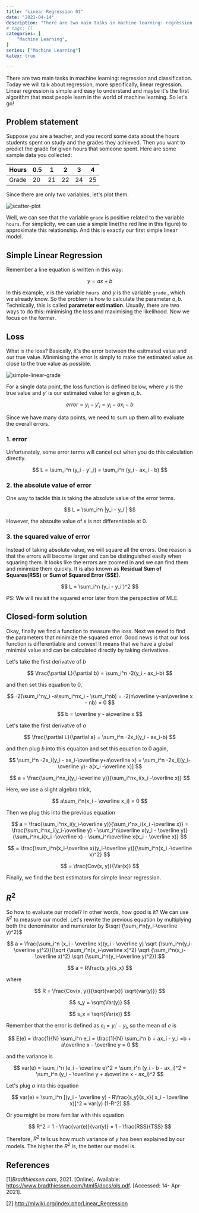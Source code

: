 ```yaml
---
title: "Linear Regression 01"
date: "2021-04-14"
description: "There are two main tasks in machine learning: regression and classification. Today we will talk about regression, more specifically, linear regression. Linear regression is simple and easy to understand and maybe it's the first algorithm that most of people learn in the world of machine learning."
# tags: []
categories: [
    "Machine Learning",
]
series: ["Machine Learning"]
katex: true

---
```




There are two main tasks in machine learning: regression and classification. Today we will talk about regression, more specifically, linear regression. Linear regression is simple and easy to understand and maybe it's the first algorithm that most people learn in the world of machine learning. So let's go!



<!--more-->



## Problem statement

Suppose you are a teacher, and you record some data about the hours students spent on study and the grades they achieved. Then you want to predict the grade for given hours that someone spent. Here are some sample data you collected:



| Hours | 0.5  | 1    | 2    | 3    | 4    |
| ----- | ---- | ---- | ---- | ---- | ---- |
| Grade | 20   | 21   | 22   | 24   | 25   |

Since there are only two variables, let's plot them.



![scatter-plot](/blog/post/images/simple-linear-grade.png "Figure 1: The scatter plot of hours and grade")



Well, we can see that the variable `grade` is positive related to the variable `hours`. For simplicity, we can use a simple line(the red line in this figure)  to approximate this relationship. And this is exactly our first simple linear model.



## Simple Linear Regression



Remember a line equation is written in this way:


$$
y = ax + b
$$


In this example, $x$ is the variable `hours `and $y$ is the variable `grade` , which we already know. So the problem is how to calculate the parameter $a, b$. Technically, this is called **parameter estimation**. Usually, there are two ways to do this: minimising the loss and maximising the likelihood. Now we focus on the former.



## Loss

What is the loss? Basically, it's the error between the esitmated value and our true value. Minimising the error is simply to make the estimated value as close to the true value as possible.



![simple-linear-grade](/blog/post/images/linear-regression-residual.png "Figure 2: The error of a single data (Bradthiessen.com 2021)")



For a single data point, the loss function is defined below, where $y$ is the true value and $y'$ is our estimated value for a given $a, b$.  


$$
error = y_i - y'_i = y_i - ax_i - b
$$


Since we have many data points, we need to sum up them all to evaluate the overall errors. 



### 1. error

Unfortunately, some error terms will cancel out when you do this calculation directly.


$$
L = \sum_i^n (y_i - y'_i) = \sum_i^n (y_i - ax_i - b)
$$


### 2. the absolute value of error

One way to tackle this is taking the absolute value of the error terms.


$$
L =  \sum_i^n |y_i - y_i'|
$$




However, the absoulte value of $x$ is not differentiable at $0$.



### 3. the squared value of error



Instead of taking absolute value, we will square all the errors. One reason is that the errors will become larger and can be distinguished easily when squaring them. It looks like the errors are zoomed in and we can find them and minimize them quickly. It is also known as **Residual Sum of Squares(RSS)**  or **Sum of Squared Error (SSE)**.


$$
L =  \sum_i^n (y_i - y_i')^2
$$


PS: We will revisit the squared error later from the perspective of MLE.



## Closed-form solution

Okay, finally we find a function to measure the loss. Next we need to find the parameters that minimize the squared error. Good news is that our loss function is differentiable and convex! It means that we have a global minimial value and can be calculated directly by taking derivatives.



Let's take the first derivatve of $b$


$$
\frac{\partial L}{\partial b} = \sum_i^n -2(y_i - ax_i-b)
$$


and then set this equation to $0$,




$$
-2(\sum_i^ny_i -a\sum_i^nx_i - \sum_i^nb) = -2(n\overline y-an\overline x - nb) = 0
$$

$$
b = \overline y - a\overline x
$$




Let's take the first derivatve of $a$


$$
\frac{\partial L}{\partial a} = \sum_i^n -2x_i(y_i - ax_i-b)
$$


and then plug $b$ into this equaiton and set this equation to 0 again,


$$
\sum_i^n -2x_i(y_i - ax_i-\overline y+a\overline x) = \sum_i^n -2x_i[(y_i-\overline y)- a(x_i -\overline x)]
$$

$$
a = \frac{\sum_i^nx_i(y_i-\overline y)}{\sum_i^nx_i(x_i -\overline x)}
$$


Here, we use a slight algebra trick,


$$
a\sum_i^n(x_i - \overline x_i) = 0
$$


Then we plug this into the previous equation


$$
a = \frac{\sum_i^nx_i(y_i-\overline y)}{\sum_i^nx_i(x_i -\overline x)} = \frac{\sum_i^nx_i(y_i-\overline y) - \sum_i^n\overline x(y_i - \overline y)}{\sum_i^nx_i(x_i -\overline x) - \sum_i^n\overline x(x_i - \overline x)}
$$

$$
= \frac{\sum_i^n(x_i-\overline x)(y_i-\overline y)}{\sum_i^n(x_i -\overline x)^2}
$$

$$
= \frac{Cov(x, y)}{Var(x)}
$$


Finally, we find the best estimators for simple linear regression.



## $R^2$



So how to evaluate our model? In other words, how good is it? We can use $R^2$ to measure our model. Let's rewrite the previous equation by multiplying both the denominator and numerator by $\sqrt {\sum_i^n(y_i-\overline y)^2}$


$$
a = \frac{\sum_i^n (x_i - \overline x)(y_i - \overline y) \sqrt {\sum_i^n(y_i-\overline y)^2}}{\sqrt {\sum_i^n(x_i-\overline x)^2} \sqrt {\sum_i^n(x_i-\overline x)^2} \sqrt {\sum_i^n(y_i-\overline y)^2}}
$$

$$
a = R\frac{s_y}{s_x}
$$


where 


$$
R = \frac{Cov(x, y)}{\sqrt{var(x)} \sqrt{var(y)}}
$$

$$
s_y =  \sqrt{Var(y)}
$$

$$
s_x = \sqrt{Var(x)}
$$




Remember that the error is defined as $e_i = y_i' - y_i$, so the mean of $e$ is


$$
E(e) = \frac{1}{N} \sum_i^n e_i =  \frac{1}{N} \sum_i^n b + ax_i - y_i =b + a\overline x - \overline y = 0
$$


and the variance is


$$
var(e) = \sum_i^n (e_i - \overline e)^2 = \sum_i^n  (y_i - b - ax_i)^2 = \sum_i^n (y_i - \overline y + a\overline x - ax_i)^2
$$


Let's plug $a$ into this equation


$$
var(e) = \sum_i^n [(y_i - \overline y) - R\frac{s_y}{s_x}( x_i - \overline x)]^2 = var(y) (1-R^2)
$$


Or you might be more familiar with this equation




$$
R^2 = 1 - \frac{var(e)}{var(y)} = 1 - \frac{RSS}{TSS}
$$




Therefore, $R^2$ tells us how much variance of $y$ has been explained by our models. The higher the $R^2$ is, the better our model is.





## References

[1]*Bradthiessen.com*, 2021. [Online]. Available: https://www.bradthiessen.com/html5/docs/ols.pdf. [Accessed: 14- Apr- 2021].

[2] http://mlwiki.org/index.php/Linear_Regression



